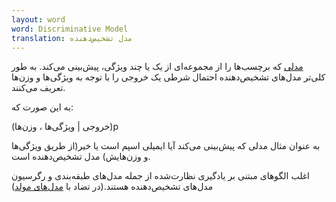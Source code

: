 ```yaml
---
layout: word
word: Discriminative Model
translation: مدل تشخیص‌دهنده
---
```


[مدلی](/m/model) که برچسب‌ها را از مجموعه‌ای از یک یا چند ویژگی، پیش‌بینی می‌کند. به طور کلی‌تر مدل‌های تشخیص‌دهنده احتمال شرطی یک خروجی را با توجه به ویژگی‌ها و وزن‌ها تعریف می‌کنند.

به این صورت که:

(خروجی | ویژگی‌ها ، وزن‌ها)p

به عنوان مثال مدلی که پیش‌بینی می‌کند آیا ایمیلی اسپم است یا خیر(از طریق ویژگی‌ها و وزن‌هایش) مدل تشخیص‌دهنده است.

اغلب الگوهای مبتنی بر یادگیری نظارت‌شده از جمله مدل‌های طبقه‌بندی و رگرسیون مدل‌های تشخیص‌دهنده هستند.(در تضاد با [مدل‌های مولد](/g/generative_model))
